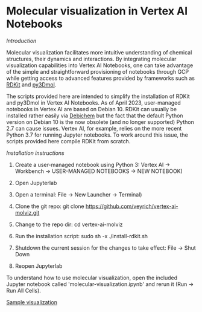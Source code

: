 # Molecular visualization in Vertex AI Notebooks

*Introduction*

Molecular visualization facilitates more intuitive understanding of chemical structures, their dynamics and interactions. By integrating molecular visualization capabilities into Vertex AI Notebooks, one can take advantage of the simple and straightforward provisioning of notebooks through GCP while getting access to advanced features provided by frameworks such as [RDKit](https://rdkit.org/) and [py3Dmol](https://pypi.org/project/py3Dmol/).

The scripts provided here are intended to simplify the installation of RDKit and py3Dmol in Vertex AI Notebooks. As of April 2023, user-managed notebooks in Vertex AI are based on Debian 10. RDKit can usually be installed rather easily via [Debichem](https://wiki.debian.org/Debichem) but the fact that the default Python version on Debian 10 is the now obsolete (and no longer supported) Python 2.7 can cause issues. Vertex AI, for example, relies on the more recent Python 3.7 for running Jupyter notebooks. To work around this issue, the scripts provided here compile RDKit from scratch.

*Installation instructions*

1. Create a user-managed notebook using Python 3: Vertex AI -> Workbench -> USER-MANAGED NOTEBOOKS -> NEW NOTEBOOK)

2. Open Jupyterlab

3. Open a terminal: File -> New Launcher -> Terminal)

4. Clone the git repo: git clone https://github.com/veyrich/vertex-ai-molviz.git

5. Change to the repo dir: cd vertex-ai-molviz

6. Run the installation script: sudo sh -x ./install-rdkit.sh

7. Shutdown the current session for the changes to take effect: File -> Shut Down

8. Reopen Jupyterlab

To understand how to use molecular visualization, open the included Jupyter notebook called 'molecular-visualization.ipynb' and rerun it (Run -> Run All Cells).

[Sample visualization](sample-visualization.png)
